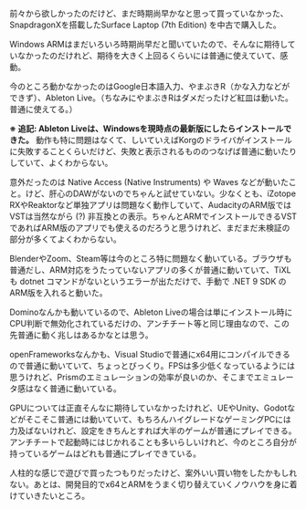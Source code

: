 前々から欲しかったのだけど、まだ時期尚早かなと思って買っていなかった、SnapdragonXを搭載したSurface Laptop (7th Edition) を中古で購入した。

Windows ARMはまだいろいろ時期尚早だと聞いていたので、そんなに期待していなかったのだけれど、期待を大きく上回るくらいには普通に使えていて、感動。

今のところ動かなかったのはGoogle日本語入力、やまぶきR（かな入力などができず）、Ableton Live。（ちなみにやまぶきRはダメだったけど紅皿は動いた。普通に使えてる。）

**※ 追記: Ableton Liveは、Windowsを現時点の最新版にしたらインストールできた。** 動作も特に問題はなくて、しいていえばKorgのドライバがインストールに失敗することくらいだけど、失敗と表示されるもののつなげば普通に動いたりしていて、よくわからない。

意外だったのは Native Access (Native Instruments) や Waves などが動いたこと。けど、肝心のDAWがないのでちゃんと試せていない。少なくとも、iZotope RXやReaktorなど単独アプリは問題なく動作していて、AudacityのARM版ではVSTは当然ながら (?) 非互換との表示。ちゃんとARMでインストールできるVSTであればARM版のアプリでも使えるのだろうと思うけれど、まだまだ未検証の部分が多くてよくわからない。

BlenderやZoom、Steam等は今のところ特に問題なく動いている。ブラウザも普通だし、ARM対応をうたっていないアプリの多くが普通に動いていて、TiXLも dotnet コマンドがないというエラーが出ただけで、手動で .NET 9 SDK のARM版を入れると動いた。

Dominoなんかも動いているので、Ableton Liveの場合は単にインストール時にCPU判断で無効化されているだけの、アンチチート等と同じ理由なので、この先普通に動く兆しはあるかなとは思う。

openFrameworksなんかも、Visual Studioで普通にx64用にコンパイルできるので普通に動いていて、ちょっとびっくり。FPSは多少低くなっているようには思うけれど、Prismのエミュレーションの効率が良いのか、そこまでエミュレータ感はなく普通に動いている。

GPUについては正直そんなに期待していなかったけれど、UEやUnity、Godotなどがそこそこ普通には動いていて、もちろんハイグレードなゲーミングPCには力及ばないけれど、設定をきちんとすれば大半のゲームが普通にプレイできる。アンチチートで起動時にはじかれることも多いらしいけれど、今のところ自分が持っているゲームはどれも普通にプレイできている。

人柱的な感じで遊びで買ったつもりだったけど、案外いい買い物をしたかもしれない。あとは、開発目的でx64とARMをうまく切り替えていくノウハウを身に着けていきたいところ。